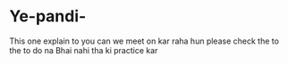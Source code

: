 # Ye-pandi-
This one explain to you can we meet on kar raha hun please check the to the to do na Bhai nahi tha ki practice kar 
